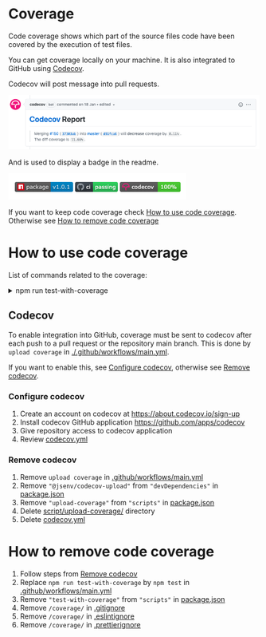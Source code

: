 # Coverage

Code coverage shows which part of the source files code have been covered by the execution of test files.

You can get coverage locally on your machine. It is also integrated to GitHub using [Codecov](https://docs.codecov.io/docs/pull-request-comments).

Codecov will post message into pull requests.

![stuff](./codecov-pr-comment.png)

And is used to display a badge in the readme.

![stuff](./codecov-badge.png)

If you want to keep code coverage check [How to use code coverage](#How-to-use-code-coverage). Otherwise see [How to remove code coverage](#How-to-remove-code-coverage)

# How to use code coverage

List of commands related to the coverage:

<details>
  <summary>npm run test-with-coverage</summary>

Execute tests and collect associated code coverage. Also generates an html coverage report.

![stuff](./test-with-coverage-terminal.png)

HTML files can be opened in a browser to naviguate coverage and look like this:

![stuff](./codecov-report-html.png)

</details>

## Codecov

To enable integration into GitHub, coverage must be sent to codecov after each push to a pull request or the repository main branch. This is done by `upload coverage` in [./.github/workflows/main.yml](../../.github/workflows/main.yml).

If you want to enable this, see [Configure codecov](#Configure-codecov), otherwise see [Remove codecov](#Remove-codecov).

### Configure codecov

1. Create an account on codecov at https://about.codecov.io/sign-up
2. Install codecov GitHub application https://github.com/apps/codecov
3. Give repository access to codecov application
4. Review [codecov.yml](../../codecov.yml)

### Remove codecov

1. Remove `upload coverage` in [.github/workflows/main.yml](../../.github/workflows/main.yml)
2. Remove `"@jsenv/codecov-upload"` from `"devDependencies"` in [package.json](../../package.json#)
3. Remove `"upload-coverage"` from `"scripts"` in [package.json](../../package.json)
4. Delete [script/upload-coverage/](../../script/upload-coverage/) directory
5. Delete [codecov.yml](../../codecov.yml)

# How to remove code coverage

1. Follow steps from [Remove codecov](#Remove-codecov)
2. Replace `npm run test-with-coverage` by `npm test` in [.github/workflows/main.yml](../../.github/workflows/main.yml)
3. Remove `"test-with-coverage"` from `"scripts"` in [package.json](../../package.json)
4. Remove `/coverage/` in [.gitignore](../../.gitignore)
5. Remove `/coverage/` in [.eslintignore](../../.eslintignore)
6. Remove `/coverage/` in [.prettierignore](../../.prettierignore)
